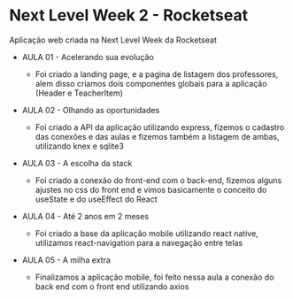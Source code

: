 # Next Level Week 2 - Rocketseat
Aplicação web criada na Next Level Week da Rocketseat

  - AULA 01 - Acelerando sua evolução
    * Foi criado a landing page, e a pagina de listagem dos professores, alem disso criamos dois componentes globais para a aplicação (Header e TeacherItem)

  - AULA 02 - Olhando as oportunidades
    * Foi criado a API da aplicação utilizando express, fizemos o cadastro das conexões e das aulas e fizemos também a listagem de ambas, utilizando knex e sqlite3

  - AULA 03 - A escolha da stack
    * Foi criado a conexão do front-end com o back-end, fizemos alguns ajustes no css do front end e vimos basicamente o conceito do useState e do useEffect do React

  - AULA 04 - Até 2 anos em 2 meses
    * Foi criado a base da aplicação mobile utilizando react native, utilizamos react-navigation para a navegação entre telas

  - AULA 05 - A milha extra
    * Finalizamos a aplicação mobile, foi feito nessa aula a conexão do back end com o front end utilizando axios
